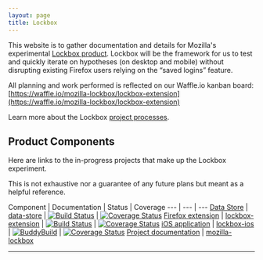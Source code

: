 ```yaml
---
layout: page
title: Lockbox
---
```


This website is to gather documentation and details for Mozilla's experimental
[Lockbox product][website]. Lockbox will be the framework for us to test and
quickly iterate on hypotheses (on desktop and mobile) without disrupting
existing Firefox users relying on the “saved logins” feature.

All planning and work performed is reflected on our Waffle.io kanban board:  
[https://waffle.io/mozilla-lockbox/lockbox-extension](https://waffle.io/mozilla-lockbox/lockbox-extension)

Learn more about the Lockbox [project processes](/process).

## Product Components

Here are links to the in-progress projects that make up the Lockbox experiment.

This is not exhaustive nor a guarantee of any future plans but meant as a
helpful reference.


Component                           | Documentation                       | Status | Coverage
---                                 | ---                                 | ---
[Data Store][datastore-repo]        | [data-store][datastore-docs]        | [![Build Status][datastore-travis-image]][datastore-travis-link] | [![Coverage Status][datastore-codecov-image]][datastore-codecov-link]
[Firefox extension][extension-repo] | [lockbox-extension][extension-docs] | [![Build Status][extension-travis-image]][extension-travis-link] |  [![Coverage Status][extension-codecov-image]][extension-codecov-link]
[iOS application][ios-repo]         | [lockbox-ios][ios-docs]             | [![BuddyBuild][buddybuild-image]][buddybuild-link] | [![Coverage Status][ios-codecov-image]][ios-codecov-link]
[Project documentation][docs-repo]  | [mozilla-lockbox][website]

---

[website]: https://mozilla-lockbox.github.io/
[datastore-repo]: https://github.com/mozilla-lockbox/lockbox-datastore
[datastore-docs]: https://mozilla-lockbox.github.io/lockbox-datastore/
[datastore-travis-image]: https://travis-ci.org/mozilla-lockbox/lockbox-datastore.svg?branch=master
[datastore-travis-link]: https://travis-ci.org/mozilla-lockbox/lockbox-datastore
[datastore-codecov-image]: https://img.shields.io/codecov/c/github/mozilla-lockbox/lockbox-datastore.svg
[datastore-codecov-link]: https://codecov.io/gh/mozilla-lockbox/lockbox-datastore

[extension-repo]: https://github.com/mozilla-lockbox/lockbox-extension
[extension-docs]: https://mozilla-lockbox.github.io/lockbox-extension/
[extension-travis-image]: https://travis-ci.org/mozilla-lockbox/lockbox-extension.svg?branch=master
[extension-travis-link]: https://travis-ci.org/mozilla-lockbox/lockbox-extension
[extension-codecov-image]: https://img.shields.io/codecov/c/github/mozilla-lockbox/lockbox-extension.svg
[extension-codecov-link]: https://codecov.io/gh/mozilla-lockbox/lockbox-extension

[ios-repo]: https://github.com/mozilla-lockbox/lockbox-ios
[ios-docs]: https://mozilla-lockbox.github.io/lockbox-ios/
[buddybuild-image]: https://dashboard.buddybuild.com/api/statusImage?appID=5a0ddb736e19370001034f85&branch=master&build=latest
[buddybuild-link]: https://dashboard.buddybuild.com/apps/5a0ddb736e19370001034f85/build/latest?branch=master
[ios-codecov-image]: https://img.shields.io/codecov/c/github/mozilla-lockbox/lockbox-ios.svg
[ios-codecov-link]: https://codecov.io/gh/mozilla-lockbox/lockbox-ios

[docs-repo]: https://github.com/mozilla-lockbox/mozilla-lockbox.github.io/
